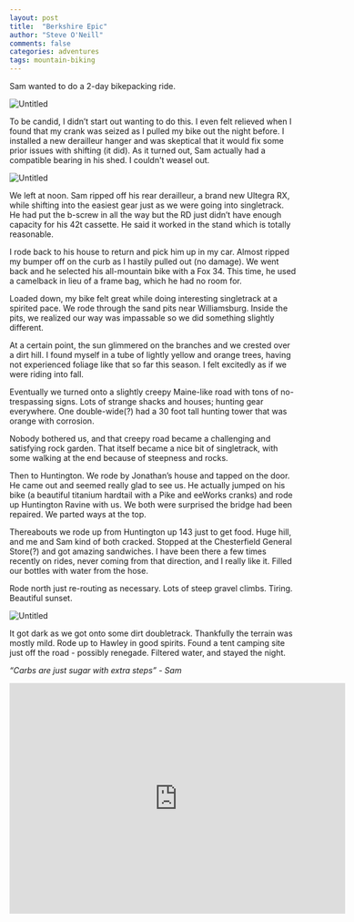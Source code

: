 ```yaml
---
layout: post
title:  "Berkshire Epic"
author: "Steve O'Neill"
comments: false
categories: adventures
tags: mountain-biking
---
```

Sam wanted to do a 2-day bikepacking ride.

![Untitled]({{site.url}}/docs/assets/img/Berkshire%20Epic%20eb88c180191543aeaaf1eacbb78176bf/Untitled.png)

To be candid, I didn’t start out wanting to do this. I even felt relieved when I found that my crank was seized as I pulled my bike out the night before. I installed a new derailleur hanger and was skeptical that it would fix some prior issues with shifting (it did). As it turned out, Sam actually had a compatible bearing in his shed. I couldn't weasel out.

![Untitled]({{site.url}}/docs/assets/img/Berkshire%20Epic%20eb88c180191543aeaaf1eacbb78176bf/Untitled%201.png)

We left at noon. Sam ripped off his rear derailleur, a brand new Ultegra RX, while shifting into the easiest gear just as we were going into singletrack. He had put the b-screw in all the way but the RD just didn’t have enough capacity for his 42t cassette. He said it worked in the stand which is totally reasonable.

I rode back to his house to return and pick him up in my car. Almost ripped my bumper off on the curb as I hastily pulled out (no damage). We went back and he selected his all-mountain bike with a Fox 34. This time, he used a camelback in lieu of a frame bag, which he had no room for.

Loaded down, my bike felt great while doing interesting singletrack at a spirited pace. We rode through the sand pits near Williamsburg. Inside the pits, we realized our way was impassable so we did something slightly different.

At a certain point, the sun glimmered on the branches and we crested over a dirt hill. I found myself in a tube of lightly yellow and orange trees, having not experienced foliage like that so far this season. I felt excitedly as if we were riding into fall.

Eventually we turned onto a slightly creepy Maine-like road with tons of no-trespassing signs. Lots of strange shacks and houses; hunting gear everywhere. One double-wide(?) had a 30 foot tall hunting tower that was orange with corrosion.

Nobody bothered us, and that creepy road became a challenging and satisfying rock garden. That itself became a nice bit of singletrack, with some walking at the end because of steepness and rocks.

Then to Huntington. We rode by Jonathan’s house and tapped on the door. He came out and seemed really glad to see us. He actually jumped on his bike (a beautiful titanium hardtail with a Pike and eeWorks cranks) and rode up Huntington Ravine with us. We both were surprised the bridge had been repaired. We parted ways at the top.

Thereabouts we rode up from Huntington up 143 just to get food. Huge hill, and me and Sam kind of both cracked. Stopped at the Chesterfield General Store(?) and got amazing sandwiches. I have been there a few times recently on rides, never coming from that direction, and I really like it. Filled our bottles with water from the hose.

Rode north just re-routing as necessary. Lots of steep gravel climbs. Tiring. Beautiful sunset.

![Untitled]({{site.url}}/docs/assets/img/Berkshire%20Epic%20eb88c180191543aeaaf1eacbb78176bf/Untitled%202.png)

It got dark as we got onto some dirt doubletrack. Thankfully the terrain was mostly mild. Rode up to Hawley in good spirits. Found a tent camping site just off the road - possibly renegade. Filtered water, and stayed the night.

*“Carbs are just sugar with extra steps” - Sam*

<iframe height='405' width='590' frameborder='0' allowtransparency='true' scrolling='no' src='https://www.strava.com/activities/5988311652/embed/331c94774d21e35a8e0d8159c7d02142c3a8b01d'></iframe>
